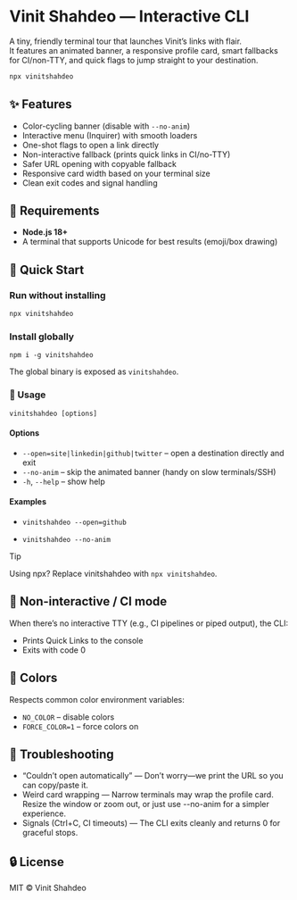 # Vinit Shahdeo — Interactive CLI

A tiny, friendly terminal tour that launches Vinit’s links with flair.  
It features an animated banner, a responsive profile card, smart fallbacks for CI/non-TTY, and quick flags to jump straight to your destination.

```bash
npx vinitshahdeo
```


## ✨ Features

- Color-cycling banner (disable with `--no-anim`)
- Interactive menu (Inquirer) with smooth loaders
- One-shot flags to open a link directly
- Non-interactive fallback (prints quick links in CI/no-TTY)
- Safer URL opening with copyable fallback
- Responsive card width based on your terminal size
- Clean exit codes and signal handling


## 🔧 Requirements

- **Node.js 18+**
- A terminal that supports Unicode for best results (emoji/box drawing)


## 🚀 Quick Start

### Run without installing
```bash
npx vinitshahdeo
```


### Install globally
```
npm i -g vinitshahdeo
```

The global binary is exposed as `vinitshahdeo`.


### 🧭 Usage

`vinitshahdeo [options]`

#### Options

- `--open=site|linkedin|github|twitter` – open a destination directly and exit
- `--no-anim` – skip the animated banner (handy on slow terminals/SSH)
- `-h`, `--help` – show help

#### Examples

- `vinitshahdeo --open=github`

- `vinitshahdeo --no-anim`

> [!TIP]
> Using npx? Replace vinitshahdeo with `npx vinitshahdeo`.


## 🧪 Non-interactive / CI mode

When there’s no interactive TTY (e.g., CI pipelines or piped output), the CLI:
- Prints Quick Links to the console
- Exits with code 0

## 🎨 Colors

Respects common color environment variables:
- `NO_COLOR` – disable colors
- `FORCE_COLOR=1` – force colors on

## 🐞 Troubleshooting
- “Couldn’t open automatically” — Don’t worry—we print the URL so you can copy/paste it.
- Weird card wrapping — Narrow terminals may wrap the profile card. Resize the window or zoom out, or just use --no-anim for a simpler experience.
- Signals (Ctrl+C, CI timeouts) — The CLI exits cleanly and returns 0 for graceful stops.


## 🔒 License

MIT © Vinit Shahdeo

